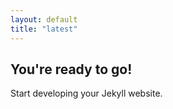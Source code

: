 ```yaml
---
layout: default
title: "latest"
---
```


## You're ready to go!

Start developing your Jekyll website.
